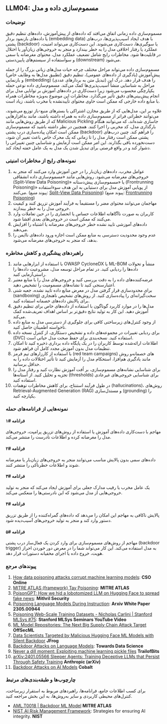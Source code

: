 ## LLM04: مسموم‌سازی داده‌ و مدل

### توضیحات

مسموم‌سازی داده زمانی اتفاق می‌افتد که داده‌های از پیش‌آموزش، داده‌های تنظیم دقیق یا داده‌های بازنمود بردار (embedding data) با هدف ایجاد آسیب‌پذیری‌ها، درب‌های پشتی (backdoor) یا سوگیری‌ها، دست‌کاری می‌شوند. این دست‌کاری می‌تواند امنیت، عملکرد یا رفتار اخلاقی مدل را به خطر بیندازد و منجر به خروجی‌های زیان‌آور یا اختلال در قابلیت‌ها شود. مخاطرات رایج شامل تضعیف عملکرد مدل، محتوای مغرضانه یا سمی و سواستفاده از سیستم‌های پایین‌دستی (downstream) می‌شود.

مسموم‌سازی داده می‌تواند مراحل مختلف چرخه حیات مدل‌های زبانی بزرگ را از جمله پیش‌آموزش (یادگیری از داده‌های عمومی)، تنظیم دقیق (تطبیق مدل‌ها به وظایف خاص) و بازنمایی (embedding) (تبدیل متن به بردارهای عددی) را هدف قرار دهد. درک این مراحل به شناسایی منشأ آسیب‌پذیری‌ها کمک می‌کند. مسموم‌سازی داده نوعی حمله یکپارچگی محسوب می‌شود زیرا دست‌کاری در داده‌های آموزش بر توانایی مدل برای انجام پیش‌بینی‌های دقیق تأثیر می‌گذارد. مخاطرات این موضوع به‌ویژه مخاطرات همراه با منابع داده خارجی که ممکن است حاوی محتوای تأیید‌نشده یا مخرب باشند، زیاد است.

علاوه بر این، مدل‌هایی که از طریق مخازن اشتراکی یا بسترهای منبع-باز توزیع می‌شوند، می‌توانند خطراتی فراتر از مسموم‌سازی داده به همراه داشته باشند، مانند بدافزارهایی که از طریق روش‌هایی مانند Malicious Pickling جاسازی شده‌اند، که می‌توانند هنگام بارگذاری مدل، کد مخربی را اجرا کنند. همچنین در نظر داشته‌ باشید که مسموم‌سازی ممکن است امکان پیاده‌سازی درب پشتی (backdoor) را فراهم کند. چنین درب‌های پشتی ممکن است رفتار مدل را تا زمانی که یک محرک خاص باعث تغییر آن شود، دست‌نخورده باقی بگذارند. این امر ممکن است آزمایش و شناسایی چنین تغییراتی را دشوار کند و در واقع فرصتی برای تبدیل شدن یک مدل به یک عامل خفته ایجاد کند.

### نمونه‌های رایج از مخاطرات امنیتی

1. عوامل مخرب، داده‌های زیان‌بار را در حین آموزش وارد می‌کنند که منجر به خروجی‌های مغرضانه می‌شود. روش‌هایی مانند «مسموم‌سازی داده انشقاقی (Split-View Data Poisoning)» یا «مسموم‌سازی پیش‌دستانه (Frontrunning Poisoning)» از پویایی آموزش مدل برای دستیابی به این هدف سوءاستفاده می‌کنند.
  (پیوند منبع:  [Split-View Data Poisoning](https://github.com/GangGreenTemperTatum/speaking/blob/main/dc604/hacker-summer-camp-23/Ads%20_%20Poisoning%20Web%20Training%20Datasets%20_%20Flow%20Diagram%20-%20Exploit%201%20Split-View%20Data%20Poisoning.jpeg))
  (پیوند منبع: [Frontrunning Poisoning](https://github.com/GangGreenTemperTatum/speaking/blob/main/dc604/hacker-summer-camp-23/Ads%20_%20Poisoning%20Web%20Training%20Datasets%20_%20Flow%20Diagram%20-%20Exploit%202%20Frontrunning%20Data%20Poisoning.jpeg))
2. مهاجمان می‌توانند محتوای مضر را مستقیماً به فرآیند آموزش تزریق کنند و کیفیت خروجی مدل را به خطر بیندازند.
3. کاربران به صورت ناآگاهانه اطلاعات حساس یا انحصاری را در حین تعاملات وارد می‌‌کنند که ممکن است در خروجی‌های بعدی افشا شود.
4. داده‌های آموزشی تایید نشده خطر خروجی‌های مغرضانه یا اشتباه را افزایش می‌دهند.
5. عدم وجود محدودیت‌ دسترسی به منابع ممکن است اجازه ورود داده‌های ناایمن را بدهد، که منجر به خروجی‌های مغرضانه می‌شود.

### راهبردهای پیشگیری و کاهش مخاطره

1. با استفاده از ابزارهایی مانند OWASP CycloneDX یا ML-BOM منشأ و تحولات داده‌ها را ردیابی کنید. در تمام مراحل توسعه مدل، مشروعیت داده‌ها را راستی‌آزمایی کنید.
2. عرضه‌کننده‌های داده را به دقت بررسی کنید و خروجی‌های مدل را با منابع معتبر اعتبارسنجی کنید تا نشانه‌های مسمومیت را تشخیص دهید.
3. برای محدودسازی قرار‌ گرفتن مدل در معرض منابع داده تایید‌ نشده، جعبه شنی (sandboxing) سخت‌گیرانه‌ای را پیاده‌سازی کنید. از روش‌های تشخیص ناهنجاری برای پالایش داده‌های خصمانه استفاده کنید.
4. مدل‌ها را در موارد کاربرد گوناگون با استفاده از داده‌های خاص برای تنظیم دقیق آموزش دهید. این کار به تولید نتایج دقیق‌تر بر اساس اهداف تعریف‌شده کمک می‌کند.
5. از وجود کنترل‌های زیرساختی کافی برای جلوگیری از دسترسی مدل به منابع داده ناخواسته اطمینان حاصل کنید.
6. برای ردیابی تغییرات در مجموعه‌های داده و تشخیص دستکاری، از کنترل نسخه داده (DVC) استفاده کنید. نسخه‌بندی برای حفظ صحت مدل حیاتی است.
7. اطلاعات ارائه‌شده توسط کاربران را در یک پایگاه داده برداری ذخیره کنید تا امکان تنظیمات مدل بدون آموزش مجدد کامل آن فراهم شود.
8. با استفاده از کارزارهای تیم قرمز (red team campaigns) و روش‎‌های خصمانه مانند یادگیری هم‌افزا، استحکام مدل را آزمایش کنید تا تأثیر اختلالات داده را به حداقل برسانید.
9. برای شناسایی نشانه‌های مسموم‌سازی، بر اُفت آموزش نظارت کنید و رفتار مدل را تجزیه و تحلیل کنید. از آستانه‌ها (thresholds) برای شناسایی خروجی‌های غیرعادی استفاده کنید.
10. در طول فرآیند استنتاج، برای کاهش مخاطرات توهمات (hallucinations)، روش‌های Retrieval-Augmented Generation (RAG) و مستدل‌سازی (grounding) را یکپارچه کنید.

### نمونه‌هایی از فرانامه‌های حمله

#### فرانامه #۱
  مهاجم با دست‌کاری داده‌های آموزش یا استفاده از روش‌های تزریق پرامپت، خروجی‌های مدل را مغرضانه کرده و اطلاعات نادرست را منتشر می‌کند.
#### فرانامه #۲
  داده‌های سمی بدون پالایش مناسب می‌توانند منجر به خروجی‌های زیان‌بار یا مغرضانه شوند و اطلاعات خطرناکی را منتشر کنند.
#### فرانامه #۳
  یک عامل مخرب یا رقیب مدارک جعلی برای آموزش ایجاد می‌کند که منجر به تولید خروجی‌هایی از مدل می‌شود که این نادرستی‌ها را منعکس می‌کند.
#### فرانامه #۴
  پالایش ناکافی به مهاجم این امکان را می‌دهد که داده‌های گمراه‌کننده را از طریق تزریق دستور وارد کند و منجر به تولید خروجی‌های آسیب‌دیده شود.
#### فرانامه #۵
  مهاجم از روش‌های مسموم‌سازی برای وارد کردن یک فعال‌ساز درب پشتی (backdoor trigger) به مدل استفاده می‌کند. این کار می‌تواند شما را در معرض دور خوردن احراز هویت، خروج داده یا اجرای مخفیانه دستورات قرار دهد.

### پیوند‌های مرجع

1. [How data poisoning attacks corrupt machine learning models](https://www.csoonline.com/article/3613932/how-data-poisoning-attacks-corrupt-machine-learning-models.html): **CSO Online**
2. [MITRE ATLAS (framework) Tay Poisoning](https://atlas.mitre.org/studies/AML.CS0009/): **MITRE ATLAS**
3. [PoisonGPT: How we hid a lobotomized LLM on Hugging Face to spread fake news](https://blog.mithrilsecurity.io/poisongpt-how-we-hid-a-lobotomized-llm-on-hugging-face-to-spread-fake-news/): **Mithril Security**
4. [Poisoning Language Models During Instruction](https://arxiv.org/abs/2305.00944): **Arxiv White Paper 2305.00944** 
5. [Poisoning Web-Scale Training Datasets - Nicholas Carlini | Stanford MLSys #75](https://www.youtube.com/watch?v=h9jf1ikcGyk): **Stanford MLSys Seminars YouTube Video**
6. [ML Model Repositories: The Next Big Supply Chain Attack Target](https://www.darkreading.com/cloud-security/ml-model-repositories-next-big-supply-chain-attack-target) **OffSecML**
7. [Data Scientists Targeted by Malicious Hugging Face ML Models with Silent Backdoor](https://jfrog.com/blog/data-scientists-targeted-by-malicious-hugging-face-ml-models-with-silent-backdoor/) **JFrog**
8. [Backdoor Attacks on Language Models](https://towardsdatascience.com/backdoor-attacks-on-language-models-can-we-trust-our-models-weights-73108f9dcb1f): **Towards Data Science**
9. [Never a dill moment: Exploiting machine learning pickle files](https://blog.trailofbits.com/2021/03/15/never-a-dill-moment-exploiting-machine-learning-pickle-files/) **TrailofBits**
10. [arXiv:2401.05566 Sleeper Agents: Training Deceptive LLMs that Persist Through Safety Training](https://www.anthropic.com/news/sleeper-agents-training-deceptive-llms-that-persist-through-safety-training) **Anthropic (arXiv)**
11. [Backdoor Attacks on AI Models](https://www.cobalt.io/blog/backdoor-attacks-on-ai-models) **Cobalt**

### چارچوب‌ها و طبقه‌بندی‌های مرتبط

برای کسب اطلاعات جامع، فرانامه‌ها، راهبردهای مربوط به استقرار زیرساخت، کنترل‌های محیطی کاربردی و سایر به‌روش‌ها، به این بخش مراجعه کنید.

- [AML.T0018 | Backdoor ML Model](https://atlas.mitre.org/techniques/AML.T0018) **MITRE ATLAS**
- [NIST AI Risk Management Framework](https://www.nist.gov/itl/ai-risk-management-framework): Strategies for ensuring AI integrity. **NIST**
